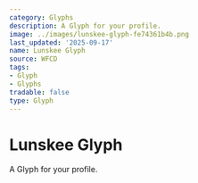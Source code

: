 ```yaml
---
category: Glyphs
description: A Glyph for your profile.
image: ../images/lunskee-glyph-fe74361b4b.png
last_updated: '2025-09-17'
name: Lunskee Glyph
source: WFCD
tags:
- Glyph
- Glyphs
tradable: false
type: Glyph
---
```


# Lunskee Glyph

A Glyph for your profile.

